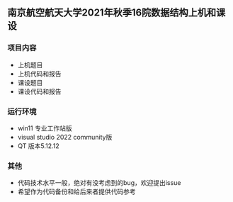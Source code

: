 ## 南京航空航天大学2021年秋季16院数据结构上机和课设

### 项目内容

- 上机题目
- 上机代码和报告
- 课设题目
- 课设代码和报告

### 运行环境

- win11 专业工作站版
- visual studio 2022 community版
- QT 版本5.12.12

### 其他

- 代码技术水平一般，绝对有没考虑到的bug，欢迎提出issue
- 希望作为代码备份和给后来者提供代码参考


